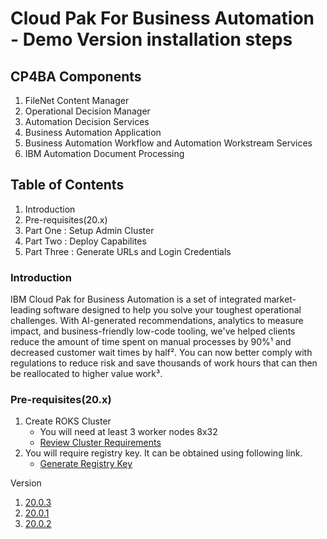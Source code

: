 # Cloud Pak For Business Automation - Demo Version installation steps

## CP4BA Components
1) FileNet Content Manager 
2) Operational Decision Manager 
3) Automation Decision Services 
4) Business Automation Application 
5) Business Automation Workflow and Automation Workstream Services
6) IBM Automation Document Processing

## Table of Contents
1. Introduction
2. Pre-requisites(20.x)
3. Part One : Setup Admin Cluster
4. Part Two : Deploy Capabilites
5. Part Three : Generate URLs and Login Credentials

### Introduction
IBM Cloud Pak for Business Automation is a set of integrated market-leading software designed to help you solve your toughest operational challenges. With AI-generated recommendations, analytics to measure impact, and business-friendly low-code tooling, we've helped clients reduce the amount of time spent on manual processes by 90%¹ and decreased customer wait times by half². You can now better comply with regulations to reduce risk and save thousands of work hours that can then be reallocated to higher value work³.

### Pre-requisites(20.x)
1. Create ROKS Cluster </br>
   - You will need at least 3 worker nodes 8x32 </br>
   - [Review Cluster Requirements](https://www.ibm.com/docs/en/cloud-paks/cp-biz-automation/20.0.x?topic=deployment-identifying-infrastructure-requirements)
2. You will require registry key. It can be obtained using following link.</br>
   - [Generate Registry Key](https://myibm.ibm.com/products-services/containerlibrary)

Version
1. [20.0.3](https://github.com/Sherpa99/cp4ba/blob/main/20.0.3)
2. [20.0.1](https://github.com/Sherpa99/cp4ba/blob/main/21.0.1)
3. [20.0.2](https://github.com/Sherpa99/cp4ba/blob/main/21.0.2)
